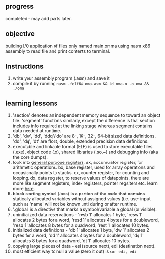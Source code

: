 ## progress

completed - may add parts later.

## objective

building I/O application of files only named main.omma using nasm x86 assembly to read file and print contents to terminal.
  
## instructions

1. write your assembly program (.asm) and save it.                 
1. compile it by running `nasm -felf64 oma.asm && ld oma.o -o oma && ./oma`

## learning lessons

1. 'section' denotes an independent memory sequence to toward an object file. 'segment' functions similarly, except the difference is that section includes info required at the linking stage whereas segment contains data needed at runtime.
1. 'db', 'dw', 'dd', 'ddq'/'do' are 8-, 16-, 32-, 64-bit sized data definitions. 'dd', 'dq', 'dt' are float, double, extended precision data definitions.
1. executable and linkable format (ELF) is used to store executable files (.exe), object code (.o), shared libraries (.so.~) and debugging info (aka the core dumps).
1. look into [general purpose registers](https://docs.microsoft.com/en-us/windows-hardware/drivers/debugger/x64-architecture). ax, accumulator register, for arithmetic operations. bx, base register, used for array operations and occasionally points to stacks. cx, counter register, for counting and looping. dx, data register, to reserve values of datapoints. there are more like segment registers, index registers, pointer regsiters etc. learn more [here](http://www.baskent.edu.tr/~tkaracay/etudio/ders/prg/pascal/PasHTM2/pas/lowlevel.html).
1. block starting symbol (.bss) is a portion of the code that contains statically allocated variables without assigned values (i.e. user input such as 'name' will not be known unti during or after runtime.
1. '.global' is a directive that marks a symbol/variable a global (or visible).
1. uninitialized data reservations - 'resb 1' allocates 1 byte, 'resw 1' allocates 2 bytes for a word, 'resd 1' allocates 4 bytes for a doubleword, 'resq 1' allocates 8 bytes for a quadword, 'rest 1' allocates 10 bytes.
1. initialized data definitions - 'db 1' allocates 1 byte, 'dw 1' allocates 2 bytes for a word, 'dd 1' allocates 4 bytes for a doubleword, 'dq 1' allocates 8 bytes for a quadword, 'dt 1' allocates 10 bytes.
1. copying large pieces of data - esi (source next), edi (destination next).
1. most efficient way to null a value (zero it out) is `xor edi, edi`
